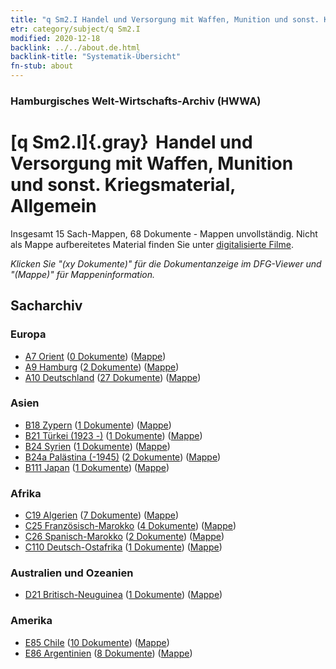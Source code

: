 ```yaml
---
title: "q Sm2.I Handel und Versorgung mit Waffen, Munition und sonst. Kriegsmaterial, Allgemein"
etr: category/subject/q Sm2.I
modified: 2020-12-18
backlink: ../../about.de.html
backlink-title: "Systematik-Übersicht"
fn-stub: about
---
```


### Hamburgisches Welt-Wirtschafts-Archiv (HWWA)
# [q Sm2.I]{.gray}&#8201; Handel und Versorgung mit Waffen, Munition und sonst. Kriegsmaterial, Allgemein&#160; 




Insgesamt 15 Sach-Mappen, 68 Dokumente - Mappen unvollständig.
Nicht als Mappe aufbereitetes Material finden Sie unter [digitalisierte Filme](/film/h1_sh).

_Klicken Sie "(xy Dokumente)" für die Dokumentanzeige im DFG-Viewer und "(Mappe)" für Mappeninformation._

## Sacharchiv




### Europa

- [A7 Orient](../../../geo/about.de.html#A7) (<a href="https://dfg-viewer.de/show/?tx_dlf[id]=https://pm20.zbw.eu/mets/sh/1409xx/140902/1459xx/145942/public.mets.de.xml" target="_blank">0 Dokumente</a>) ([Mappe](http://purl.org/pressemappe20/folder/sh/140902,145942))
- [A9 Hamburg](../../../geo/about.de.html#A9) (<a href="https://dfg-viewer.de/show/?tx_dlf[id]=https://pm20.zbw.eu/mets/sh/1409xx/140905/1459xx/145942/public.mets.de.xml" target="_blank">2 Dokumente</a>) ([Mappe](http://purl.org/pressemappe20/folder/sh/140905,145942))
- [A10 Deutschland](../../../geo/about.de.html#A10) (<a href="https://dfg-viewer.de/show/?tx_dlf[id]=https://pm20.zbw.eu/mets/sh/1261xx/126128/1459xx/145942/public.mets.de.xml" target="_blank">27 Dokumente</a>) ([Mappe](http://purl.org/pressemappe20/folder/sh/126128,145942))

### Asien

- [B18 Zypern](../../../geo/about.de.html#B18) (<a href="https://dfg-viewer.de/show/?tx_dlf[id]=https://pm20.zbw.eu/mets/sh/1410xx/141079/1459xx/145942/public.mets.de.xml" target="_blank">1 Dokumente</a>) ([Mappe](http://purl.org/pressemappe20/folder/sh/141079,145942))
- [B21 Türkei (1923 -)](../../../geo/about.de.html#B21) (<a href="https://dfg-viewer.de/show/?tx_dlf[id]=https://pm20.zbw.eu/mets/sh/1411xx/141111/1459xx/145942/public.mets.de.xml" target="_blank">1 Dokumente</a>) ([Mappe](http://purl.org/pressemappe20/folder/sh/141111,145942))
- [B24 Syrien](../../../geo/about.de.html#B24) (<a href="https://dfg-viewer.de/show/?tx_dlf[id]=https://pm20.zbw.eu/mets/sh/1411xx/141114/1459xx/145942/public.mets.de.xml" target="_blank">1 Dokumente</a>) ([Mappe](http://purl.org/pressemappe20/folder/sh/141114,145942))
- [B24a Palästina (-1945)](../../../geo/about.de.html#B24a) (<a href="https://dfg-viewer.de/show/?tx_dlf[id]=https://pm20.zbw.eu/mets/sh/1411xx/141115/1459xx/145942/public.mets.de.xml" target="_blank">2 Dokumente</a>) ([Mappe](http://purl.org/pressemappe20/folder/sh/141115,145942))
- [B111 Japan](../../../geo/about.de.html#B111) (<a href="https://dfg-viewer.de/show/?tx_dlf[id]=https://pm20.zbw.eu/mets/sh/1412xx/141272/1459xx/145942/public.mets.de.xml" target="_blank">1 Dokumente</a>) ([Mappe](http://purl.org/pressemappe20/folder/sh/141272,145942))

### Afrika

- [C19 Algerien](../../../geo/about.de.html#C19) (<a href="https://dfg-viewer.de/show/?tx_dlf[id]=https://pm20.zbw.eu/mets/sh/1413xx/141354/1459xx/145942/public.mets.de.xml" target="_blank">7 Dokumente</a>) ([Mappe](http://purl.org/pressemappe20/folder/sh/141354,145942))
- [C25 Französisch-Marokko](../../../geo/about.de.html#C25) (<a href="https://dfg-viewer.de/show/?tx_dlf[id]=https://pm20.zbw.eu/mets/sh/1413xx/141358/1459xx/145942/public.mets.de.xml" target="_blank">4 Dokumente</a>) ([Mappe](http://purl.org/pressemappe20/folder/sh/141358,145942))
- [C26 Spanisch-Marokko](../../../geo/about.de.html#C26) (<a href="https://dfg-viewer.de/show/?tx_dlf[id]=https://pm20.zbw.eu/mets/sh/1413xx/141359/1459xx/145942/public.mets.de.xml" target="_blank">2 Dokumente</a>) ([Mappe](http://purl.org/pressemappe20/folder/sh/141359,145942))
- [C110 Deutsch-Ostafrika](../../../geo/about.de.html#C110) (<a href="https://dfg-viewer.de/show/?tx_dlf[id]=https://pm20.zbw.eu/mets/sh/1414xx/141471/1459xx/145942/public.mets.de.xml" target="_blank">1 Dokumente</a>) ([Mappe](http://purl.org/pressemappe20/folder/sh/141471,145942))

### Australien und Ozeanien

- [D21 Britisch-Neuguinea](../../../geo/about.de.html#D21) (<a href="https://dfg-viewer.de/show/?tx_dlf[id]=https://pm20.zbw.eu/mets/sh/1416xx/141620/1459xx/145942/public.mets.de.xml" target="_blank">1 Dokumente</a>) ([Mappe](http://purl.org/pressemappe20/folder/sh/141620,145942))

### Amerika

- [E85 Chile](../../../geo/about.de.html#E85) (<a href="https://dfg-viewer.de/show/?tx_dlf[id]=https://pm20.zbw.eu/mets/sh/1416xx/141691/1459xx/145942/public.mets.de.xml" target="_blank">10 Dokumente</a>) ([Mappe](http://purl.org/pressemappe20/folder/sh/141691,145942))
- [E86 Argentinien](../../../geo/about.de.html#E86) (<a href="https://dfg-viewer.de/show/?tx_dlf[id]=https://pm20.zbw.eu/mets/sh/1416xx/141692/1459xx/145942/public.mets.de.xml" target="_blank">8 Dokumente</a>) ([Mappe](http://purl.org/pressemappe20/folder/sh/141692,145942))


